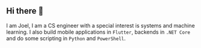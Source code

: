 ## Hi there 👋

I am Joel, I am a CS engineer with a special interest is systems and machine learning. I also build mobile applications in `Flutter`, backends in `.NET Core` and do some scripting in `Python` and `PowerShell`.


<!--
**JoelMathewC/JoelMathewC** is a ✨ _special_ ✨ repository because its `README.md` (this file) appears on your GitHub profile.

Here are some ideas to get you started:

- 🔭 I’m currently working on ...
- 🌱 I’m currently learning ...
- 👯 I’m looking to collaborate on ...
- 🤔 I’m looking for help with ...
- 💬 Ask me about ...
- 📫 How to reach me: ...
- 😄 Pronouns: ...
- ⚡ Fun fact: ...
-->
